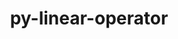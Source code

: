 ---
title: "py-linear-operator"
layout: cache
categories: [package, develop-2025-02-16]
meta: {"compilers": ["gcc@=13.2.0"], "num_specs": 2, "num_specs_by_stack": {"ml-linux-aarch64-cpu": 1, "ml-linux-x86_64-cpu": 1, "root": 2}, "oss": ["ubuntu24.04"], "platforms": ["linux"], "stacks": ["ml-linux-aarch64-cpu", "ml-linux-x86_64-cpu", "root"], "targets": ["aarch64", "x86_64_v3"], "versions": ["0.5.3"]}
spec_details: [{"compiler": "gcc@=13.2.0", "hash": "xobclmrwj2ygavdx7maza6n52fysergn", "os": "ubuntu24.04", "platform": "linux", "size": "-", "stacks": ["ml-linux-aarch64-cpu", "root"], "tarball": "https://binaries.spack.io/develop-2025-02-16/build_cache/linux-ubuntu24.04-aarch64/gcc-13.2.0/py-linear-operator-0.5.3/linux-ubuntu24.04-aarch64-gcc-13.2.0-py-linear-operator-0.5.3-xobclmrwj2ygavdx7maza6n52fysergn.spack", "target": "aarch64", "variants": ["build_system=python_pip"], "versions": ["0.5.3"]}, {"compiler": "gcc@=13.2.0", "hash": "twzcstaemxuvr3d3jcm5i5ouv5yyy4ud", "os": "ubuntu24.04", "platform": "linux", "size": "-", "stacks": ["ml-linux-x86_64-cpu", "root"], "tarball": "https://binaries.spack.io/develop-2025-02-16/build_cache/linux-ubuntu24.04-x86_64_v3/gcc-13.2.0/py-linear-operator-0.5.3/linux-ubuntu24.04-x86_64_v3-gcc-13.2.0-py-linear-operator-0.5.3-twzcstaemxuvr3d3jcm5i5ouv5yyy4ud.spack", "target": "x86_64_v3", "variants": ["build_system=python_pip"], "versions": ["0.5.3"]}]
---